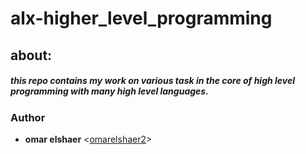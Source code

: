# alx-higher_level_programming

## about:
##### this repo contains my work on various task in the core of high level programming with many high level languages.

### Author

 * **omar elshaer** <[omarelshaer2](https://github.com/omarelshaer2)>

